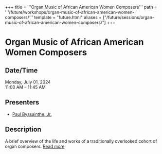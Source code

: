 +++
title = '''Organ Music of African American Women Composers'''
path = '''/future/workshops/organ-music-of-african-american-women-composers/'''
template = "future.html"
aliases = ["/future/sessions/organ-music-of-african-american-women-composers/"]
+++

<h1>Organ Music of African American Women Composers</h1>

<h2>Date/Time</h2>
<p>Monday, July 01, 2024<br>
11:00 AM – 11:45 AM</p>
<h2>Presenters</h2>
<ul>
<li><a href="/future/presenters/paul-byssainthe-jr/">Paul Byssainthe, Jr.</a></li>
</ul>
<h2>Description</h2>

<div class="ag87-crtemvc-hsbk"><div class="css-vsf5of"><p class="carina-rte-public-DraftStyleDefault-block">A brief overview of the life and works of a traditionally overlooked cohort of organ composers. <a href="https://www.sfago2024.org/future/sessions/organ-music-of-african-american-women-composers/" target="_blank">Read more</a></p></div></div>


